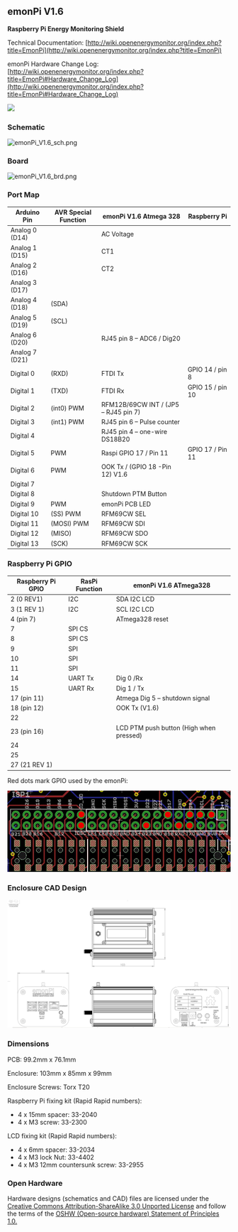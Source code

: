 ## emonPi V1.6

**Raspberry Pi Energy Monitoring Shield**

Technical Documentation: [http://wiki.openenergymonitor.org/index.php?title=EmonPi](http://wiki.openenergymonitor.org/index.php?title=EmonPi)

emonPi Hardware Change Log: [http://wiki.openenergymonitor.org/index.php?title=EmonPi#Hardware_Change_Log](http://wiki.openenergymonitor.org/index.php?title=EmonPi#Hardware_Change_Log)

<img src="photo.png" width="900">

### Schematic

![emonPi_V1.6_sch.png](emonPi_V1.6_sch.png)

### Board

![emonPi_V1.6_brd.png](emonPi_V1.6_brd.png)

### Port Map

| Arduino Pin    | AVR Special Function  | emonPi V1.6 Atmega 328               | Raspberry Pi      |
|----------------|-----------------------|--------------------------------------|-------------------|
| Analog 0 (D14) |                       | AC Voltage                           |                   |
| Analog 1 (D15) |                       | CT1                                  |                   |
| Analog 2 (D16) |                       | CT2                                  |                   |
| Analog 3 (D17) |                       |                                      |                   |
| Analog 4 (D18) | (SDA)                 |                                      |                   |
| Analog 5 (D19) | (SCL)                 |                                      |                   |
| Analog 6 (D20) |                       | RJ45 pin 8 – ADC6 / Dig20            |                   |
| Analog 7 (D21) |                       |                                      |                   |
| Digital 0      | (RXD)                 | FTDI Tx                              | GPIO 14 / pin 8   |
| Digital 1      | (TXD)                 | FTDI Rx                              | GPIO 15 / pin 10  |
| Digital 2      | (int0) PWM            | RFM12B/69CW INT / (JP5 – RJ45 pin 7) |                   |
| Digital 3      | (int1) PWM            | RJ45 pin 6 – Pulse counter           |                   |
| Digital 4      |                       | RJ45 pin 4 – one-wire DS18B20        |                   |
| Digital 5      | PWM                   | Raspi GPIO 17 / Pin 11               | GPIO 17 / Pin 11  |
| Digital 6      | PWM                   | OOK Tx / (GPIO 18 -Pin 12) V1.6      |                   |
| Digital 7      |                       |                                      |                   |
| Digital 8      |                       | Shutdown PTM Button                  |                   |
| Digital 9      | PWM                   | emonPi PCB LED                       |                   |
| Digital 10     | (SS) PWM              | RFM69CW SEL                          |                   |
| Digital 11     | (MOSI) PWM            | RFM69CW SDI                          |                   |
| Digital 12     | (MISO)                | RFM69CW SDO                          |                   |
| Digital 13     | (SCK)                 | RFM69CW SCK                          |                   |


### Raspberry Pi GPIO

| Raspberry Pi GPIO  | RasPi Function  | emonPi V1.6 ATmega328                    |
|--------------------|-----------------|------------------------------------------|
| 2 (0 REV1)         | I2C             | SDA I2C LCD                              |
| 3 (1 REV 1)        | I2C             | SCL I2C LCD                              |
| 4 (pin 7)          |                 | ATmega328 reset                          |
| 7                  | SPI CS          |                                          |
| 8                  | SPI CS          |                                          |
| 9                  | SPI             |                                          |
| 10                 | SPI             |                                          |
| 11                 | SPI             |                                          |
| 14                 | UART Tx         | Dig 0 /Rx                                |
| 15                 | UART Rx         | Dig 1 / Tx                               |
| 17 (pin 11)        |                 | Atmega Dig 5 – shutdown signal           |
| 18 (pin 12)        |                 | OOK Tx (V1.6)                            |
| 22                 |                 |                                          |
| 23 (pin 16)        |                 | LCD PTM push button (High when pressed)  |
| 24                 |                 |                                          |
| 25                 |                 |                                          |
| 27 (21 REV 1)      |                 |                                          |

Red dots mark GPIO used by the emonPi: 

![](EmonPi_GPIO.png)

### Enclosure CAD Design

![](EmonPi_case_CAD_drawing.png)


### Dimensions

PCB: 99.2mm x 76.1mm

Enclosure: 103mm x 85mm x 99mm

Enclosure Screws: Torx T20

Raspberry Pi fixing kit (Rapid Rapid numbers):

- 4 x 15mm spacer: 33-2040
- 4 x M3 screw: 33-2300

LCD fixing kit (Rapid Rapid numbers):

- 4 x 6mm spacer: 33-2034
- 4 x M3 lock Nut: 33-4402
- 4 x M3 12mm countersunk screw: 33-2955

### Open Hardware

Hardware designs (schematics and CAD) files are licensed under the [Creative Commons Attribution-ShareAlike 3.0 Unported License](http://creativecommons.org/licenses/by-sa/3.0/) and follow the terms of the [OSHW (Open-source hardware) Statement of Principles 1.0.](http://freedomdefined.org/OSHW)
